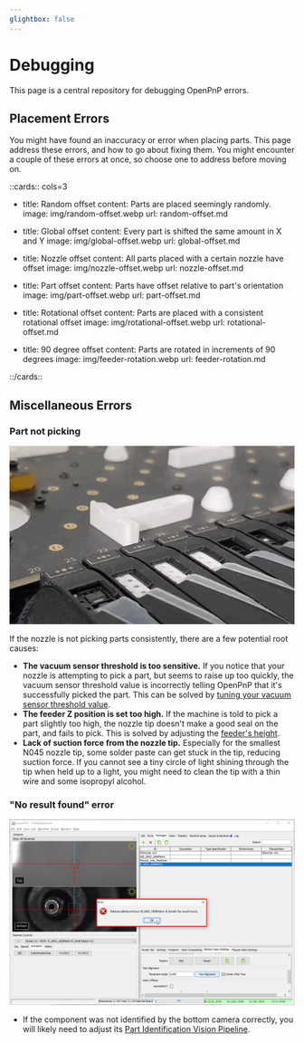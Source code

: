 ```yaml
---
glightbox: false
---
```


# Debugging

This page is a central repository for debugging OpenPnP errors.

## Placement Errors

You might have found an inaccuracy or error when placing parts. This page address these errors, and how to go about fixing them. You might encounter a couple of these errors at once, so choose one to address before moving on.

::cards:: cols=3

- title: Random offset
  content: Parts are placed seemingly randomly.
  image: img/random-offset.webp
  url: random-offset.md

- title: Global offset
  content: Every part is shifted the same amount in X and Y
  image: img/global-offset.webp
  url: global-offset.md

- title: Nozzle offset
  content: All parts placed with a certain nozzle have offset
  image: img/nozzle-offset.webp
  url: nozzle-offset.md

- title: Part offset
  content: Parts have offset relative to part's orientation
  image: img/part-offset.webp
  url: part-offset.md

- title: Rotational offset
  content: Parts are placed with a consistent rotational offset
  image: img/rotational-offset.webp
  url: rotational-offset.md

- title: 90 degree offset
  content: Parts are rotated in increments of 90 degrees
  image: img/feeder-rotation.webp
  url: feeder-rotation.md

::/cards::

## Miscellaneous Errors

### Part not picking

![part fails picking](img/mispick.webp)

If the nozzle is not picking parts consistently, there are a few potential root causes:

- **The vacuum sensor threshold is too sensitive.** If you notice that your nozzle is attempting to pick a part, but seems to raise up too quickly, the vacuum sensor threshold value is incorrectly telling OpenPnP that it's successfully picked the part. This can be solved by [tuning your vacuum sensor threshold value](../calibration/10-vacuum-sensor/index.md).
- **The feeder Z position is set too high.** If the machine is told to pick a part slightly too high, the nozzle tip doesn't make a good seal on the part, and fails to pick. This is solved by adjusting the [feeder's height](../../feeders/7-setting-pick-position/setting-pick-position.md).
- **Lack of suction force from the nozzle tip.** Especially for the smallest N045 nozzle tip, some solder paste can get stuck in the tip, reducing suction force. If you cannot see a tiny circle of light shining through the tip when held up to a light, you might need to clean the tip with a thin wire and some isopropyl alcohol.

### "No result found" error

![no parts found error](../vision-pipeline-adjustment/images/no-parts-found.webp)

- If the component was not identified by the bottom camera correctly, you will likely need to adjust its [Part Identification Vision Pipeline](../vision-pipeline-adjustment/5-part-identification-pipeline.md).
